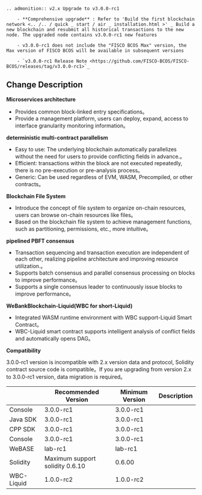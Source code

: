 ```eval_rst
.. admonition:: v2.x Upgrade to v3.0.0-rc1

    - **Comprehensive upgrade** : Refer to 'Build the first blockchain network <.. /.. / quick _ start / air _ installation.html >' _ Build a new blockchain and resubmit all historical transactions to the new node. The upgraded node contains v3.0.0-rc1 new features

    - v3.0.0-rc1 does not include the "FISCO BCOS Max" version, the Max version of FISCO BCOS will be available in subsequent versions

    - `v3.0.0-rc1 Release Note <https://github.com/FISCO-BCOS/FISCO-BCOS/releases/tag/v3.0.0-rc1>`_
```

## Change Description

**Microservices architecture**
- Provides common block-linked entry specifications。
- Provide a management platform, users can deploy, expand, access to interface granularity monitoring information。

**deterministic multi-contract parallelism**
- Easy to use: The underlying blockchain automatically parallelizes without the need for users to provide conflicting fields in advance.。
- Efficient: transactions within the block are not executed repeatedly, there is no pre-execution or pre-analysis process。
- Generic: Can be used regardless of EVM, WASM, Precompiled, or other contracts。

**Blockchain File System**
- Introduce the concept of file system to organize on-chain resources, users can browse on-chain resources like files。
- Based on the blockchain file system to achieve management functions, such as partitioning, permissions, etc., more intuitive。

**pipelined PBFT consensus**
- Transaction sequencing and transaction execution are independent of each other, realizing pipeline architecture and improving resource utilization.。
- Supports batch consensus and parallel consensus processing on blocks to improve performance。
- Supports a single consensus leader to continuously issue blocks to improve performance。

**WeBankBlockchain-Liquid(WBC for short-Liquid)**
- Integrated WASM runtime environment with WBC support-Liquid Smart Contract。
- WBC-Liquid smart contract supports intelligent analysis of conflict fields and automatically opens DAG。


**Compatibility**

3.0.0-rc1 version is incompatible with 2.x version data and protocol, Solidity contract source code is compatible。If you are upgrading from version 2.x to 3.0.0-rc1 version, data migration is required。

|            | Recommended Version| Minimum Version| Description|
|------------|--------------------------|-----------|------|
| Console| 3.0.0-rc1                | 3.0.0-rc1 |      |
| Java SDK   | 3.0.0-rc1                | 3.0.0-rc1 |      |
| CPP SDK    | 3.0.0-rc1                | 3.0.0-rc1 |      |
| Console    | 3.0.0-rc1                | 3.0.0-rc1 |      |
| WeBASE     | lab-rc1                  | lab-rc1   |      |
| Solidity   | Maximum support solidity 0.6.10| 0.6.00    |      |
| WBC-Liquid | 1.0.0-rc2                | 1.0.0-rc2 |      |
